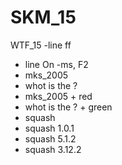 # SKM_15
WTF_15 
-line ff
- line On -ms, F2
- mks_2005
- whot is the ?
- mks_2005 + red
- whot is the ? + green
- squash
- squash 1.0.1
- squash 5.1.2
- squash 3.12.2
